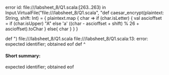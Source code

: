 error id: file://<WORKSPACE>/labsheet_8/Q1.scala:[263..263) in Input.VirtualFile("file://<WORKSPACE>/labsheet_8/Q1.scala", "def caesar_encrypt(plaintext: String, shift: Int) = {
  plaintext.map { char =>
    if (char.isLetter) {
      val ascioffset = if (char.isUpper) "A" else 'a'
      ((char - ascioffset + shift) % 26 + ascioffset).toChar
    } else{
        char
    }
  }
}


def ")
file://<WORKSPACE>/labsheet_8/Q1.scala
file://<WORKSPACE>/labsheet_8/Q1.scala:13: error: expected identifier; obtained eof
def 
    ^
#### Short summary: 

expected identifier; obtained eof